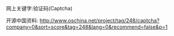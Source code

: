 网上关键字:验证码(Captcha)

开源中国资料:
http://www.oschina.net/project/tag/248/captcha?company=0&sort=score&tag=248&lang=0&recommend=false&p=1
